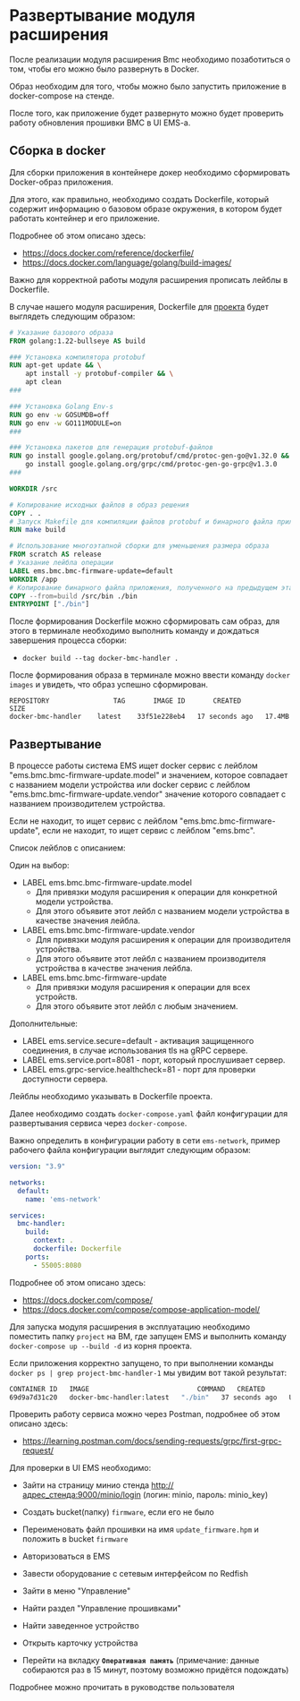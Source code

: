 # Развертывание модуля расширения

После реализации модуля расширения Bmc необходимо позаботиться о том, чтобы его можно было развернуть в Docker.

Образ необходим для того, чтобы можно было запустить приложение в docker-compose на стенде.

После того, как приложение будет развернуто можно будет проверить работу обновления прошивки BMC в UI EMS-a.

## Сборка в docker

Для сборки приложения в контейнере докер необходимо сформировать Docker-образ приложения.

Для этого, как правильно, необходимо создать Dockerfile, который содержит информацию о базовом образе окружения, в котором будет работать контейнер и его приложение.

Подробнее об этом описано здесь:

- <https://docs.docker.com/reference/dockerfile/>
- <https://docs.docker.com/language/golang/build-images/>

Важно для корректной работы модуля расширения прописать лейблы в Dockerfile.

В случае нашего модуля расширения, Dockerfile для [проекта](../update_bmc_firmware/project/) будет выглядеть следующим образом:

```dockerfile
# Указание базового образа
FROM golang:1.22-bullseye AS build

### Установка компилятора protobuf
RUN apt-get update && \
    apt install -y protobuf-compiler && \
    apt clean
###

### Установка Golang Env-s
RUN go env -w GOSUMDB=off
RUN go env -w GO111MODULE=on
###

### Установка пакетов для генерация protobuf-файлов
RUN go install google.golang.org/protobuf/cmd/protoc-gen-go@v1.32.0 && \
    go install google.golang.org/grpc/cmd/protoc-gen-go-grpc@v1.3.0
###

WORKDIR /src

# Копирование исходных файлов в образ решения
COPY . .
# Запуск Makefile для компиляции файлов protobuf и бинарного файла приложения
RUN make build

# Использование многоэтапной сборки для уменьшения размера образа
FROM scratch AS release
# Указание лейбла операции
LABEL ems.bmc.bmc-firmware-update=default
WORKDIR /app
# Копирование бинарного файла приложения, полученного на предыдущем этапе сборки
COPY --from=build /src/bin ./bin
ENTRYPOINT ["./bin"]
```

После формирования Dockerfile можно сформировать сам образ, для этого в терминале необходимо выполнить команду и дождаться завершения процесса сборки:

- `docker build --tag docker-bmc-handler .`

После формирования образа в терминале можно ввести команду `docker images` и увидеть, что образ успешно сформирован.

```table
REPOSITORY                TAG       IMAGE ID       CREATED          SIZE
docker-bmc-handler    latest    33f51e228eb4   17 seconds ago   17.4MB
```

## Развертывание

В процессе работы система EMS ищет docker сервис с лейблом "ems.bmc.bmc-firmware-update.model" и значением,
которое совпадает с названием модели устройства или docker сервис с лейблом "ems.bmc.bmc-firmware-update.vendor" значение которого совпадает с названием производителем устройства.

Eсли не находит, то ищет сервис с лейблом "ems.bmc.bmc-firmware-update", если не находит, то ищет сервис с лейблом "ems.bmc".

Список лейблов с описанием:

Один на выбор:

- LABEL ems.bmc.bmc-firmware-update.model
  - Для привязки модуля расширения к операции для конкретной модели устройства.
  - Для этого объявите этот лейбл с названием модели устройства в качестве значения лейбла.
- LABEL ems.bmc.bmc-firmware-update.vendor
  - Для привязки модуля расширения к операции для производителя устройства.
  - Для этого объявите этот лейбл с названием производителя устройства в качестве значения лейбла.
- LABEL ems.bmc.bmc-firmware-update
  - Для привязки модуля расширения к операции для всех устройств.
  - Для этого объявите этот лейбл с любым значением.

Дополнительные:

- LABEL ems.service.secure=default - активация защищенного соединения, в случае использования tls на gRPC сервере.
- LABEL ems.service.port=8081 - порт, который прослушивает сервер.
- LABEL ems.grpc-service.healthcheck=81 - порт для проверки доступности сервера.

Лейблы необходимо указывать в Dockerfile проекта.

Далее необходимо создать `docker-compose.yaml` файл конфигурации для развертывания сервиса через `docker-compose`.

Важно определить в конфигурации работу в сети `ems-network`, пример рабочего файла конфигурации выглядит следующим образом:

```yaml
version: "3.9"

networks:
  default:
    name: 'ems-network'

services:
  bmc-handler:
    build:
      context: .
      dockerfile: Dockerfile
    ports:
      - 55005:8080
```

Подробнее об этом описано здесь:

- <https://docs.docker.com/compose/>
- <https://docs.docker.com/compose/compose-application-model/>

Для запуска модуля расширения в эксплуатацию необходимо поместить папку `project` на ВМ, где запущен EMS и выполнить команду `docker-compose up --build -d` из корня проекта.

Если приложения корректно запущено, то при выполнении команды `docker ps | grep project-bmc-handler-1` мы увидим вот такой результат:

```bash
CONTAINER ID   IMAGE                           COMMAND   CREATED          STATUS         PORTS                                       NAMES
69d9a7d31c20   docker-bmc-handler:latest   "./bin"   37 seconds ago   Up 3 seconds   0.0.0.0:55001->8080/tcp, :::55001->8080/tcp   project-bmc-handler-1
```

Проверить работу сервиса можно через Postman, подробнее об этом описано здесь:

- <https://learning.postman.com/docs/sending-requests/grpc/first-grpc-request/>



Для проверки в UI EMS необходимо:

- Зайти на страницу минио стенда <http://адрес_стенда:9000/minio/login> (логин: minio, пароль: minio_key)
- Создать bucket(папку) `firmware`, если его не было
- Переименовать файл прошивки на имя `update_firmware.hpm` и положить в bucket `firmware`
- Авторизоваться в EMS
- Завести оборудование с сетевым интерфейсом по Redfish
- Зайти в меню "Управление"
- Найти раздел "Управление прошивками"

- Найти заведенное устройство
- Открыть карточку устройства
- Перейти на вкладку **`Оперативная память`** (примечание: данные собираются раз в 15 минут, поэтому возможно придётся подождать)

Подробнее можно прочитать в руководстве пользователя
